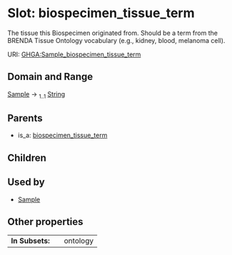 
# Slot: biospecimen_tissue_term


The tissue this Biospecimen originated from. Should be a term from the BRENDA Tissue Ontology vocabulary (e.g., kidney, blood, melanoma cell).

URI: [GHGA:Sample_biospecimen_tissue_term](https://w3id.org/GHGA/Sample_biospecimen_tissue_term)


## Domain and Range

[Sample](Sample.md) &#8594;  <sub>1..1</sub> [String](types/String.md)

## Parents

 *  is_a: [biospecimen_tissue_term](biospecimen_tissue_term.md)

## Children


## Used by

 * [Sample](Sample.md)

## Other properties

|  |  |  |
| --- | --- | --- |
| **In Subsets:** | | ontology |


